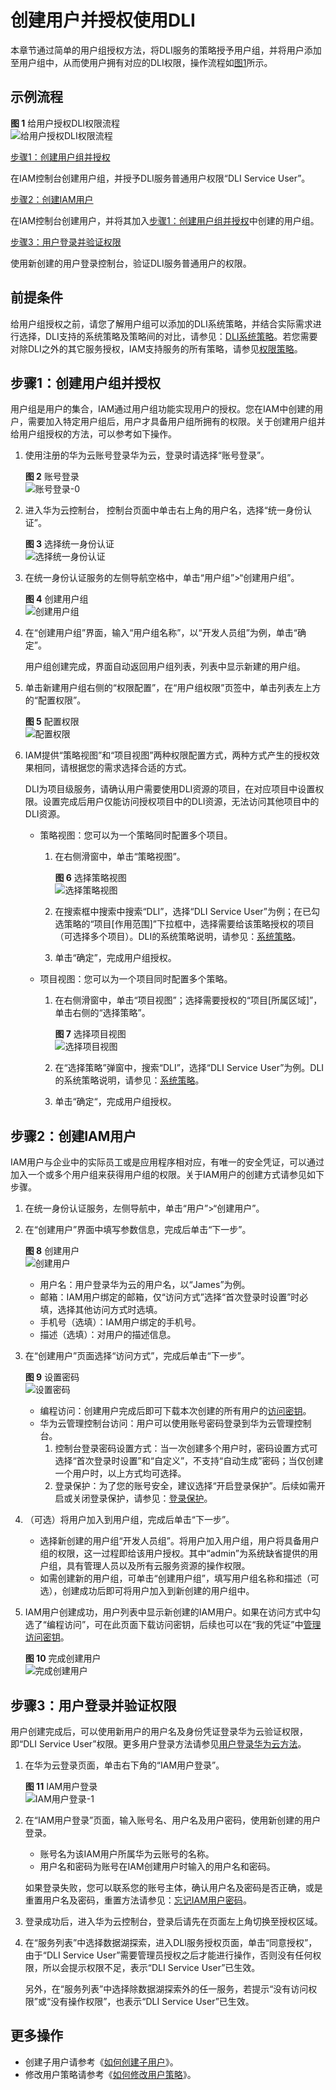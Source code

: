 # 创建用户并授权使用DLI<a name="dli_01_0418"></a>

本章节通过简单的用户组授权方法，将DLI服务的策略授予用户组，并将用户添加至用户组中，从而使用户拥有对应的DLI权限，操作流程如[图1](#fig4118155455715)所示。

## 示例流程<a name="section63665495717"></a>

**图 1**  给用户授权DLI权限流程<a name="fig4118155455715"></a>  
![](figures/给用户授权DLI权限流程.jpg "给用户授权DLI权限流程")

[步骤1：创建用户组并授权](#section0541954195712)

在IAM控制台创建用户组，并授予DLI服务普通用户权限“DLI Service User”。

[步骤2：创建IAM用户](#section845112281080)

在IAM控制台创建用户，并将其加入[步骤1：创建用户组并授权](#section0541954195712)中创建的用户组。

[步骤3：用户登录并验证权限](#section6467728782)

使用新创建的用户登录控制台，验证DLI服务普通用户的权限。

## 前提条件<a name="section1949155485713"></a>

给用户组授权之前，请您了解用户组可以添加的DLI系统策略，并结合实际需求进行选择，DLI支持的系统策略及策略间的对比，请参见：[DLI系统策略](权限概览.md#section6224422143120)。若您需要对除DLI之外的其它服务授权，IAM支持服务的所有策略，请参见[权限策略](https://support.huaweicloud.com/usermanual-permissions/zh-cn_topic_0063498930.html)。

## 步骤1：创建用户组并授权<a name="section0541954195712"></a>

用户组是用户的集合，IAM通过用户组功能实现用户的授权。您在IAM中创建的用户，需要加入特定用户组后，用户才具备用户组所拥有的权限。关于创建用户组并给用户组授权的方法，可以参考如下操作。

1.  使用注册的华为云账号登录华为云，登录时请选择“账号登录”。

    **图 2**  账号登录<a name="fig14214191916546"></a>  
    ![](figures/账号登录-0.png "账号登录-0")

2.  进入华为云控制台， 控制台页面中单击右上角的用户名，选择“统一身份认证”。

    **图 3**  选择统一身份认证<a name="fig73331640172910"></a>  
    ![](figures/选择统一身份认证.png "选择统一身份认证")

3.  在统一身份认证服务的左侧导航空格中，单击“用户组”\>“创建用户组”。

    **图 4**  创建用户组<a name="fig83501025183414"></a>  
    ![](figures/创建用户组.png "创建用户组")

4.  在“创建用户组”界面，输入“用户组名称”，以“开发人员组”为例，单击“确定”。

    用户组创建完成，界面自动返回用户组列表，列表中显示新建的用户组。

5.  单击新建用户组右侧的“权限配置”，在“用户组权限”页签中，单击列表左上方的“配置权限”。

    **图 5**  配置权限<a name="fig2161610123618"></a>  
    ![](figures/配置权限.png "配置权限")

6.  IAM提供“策略视图”和“项目视图”两种权限配置方式，两种方式产生的授权效果相同，请根据您的需求选择合适的方式。

    DLI为项目级服务，请确认用户需要使用DLI资源的项目，在对应项目中设置权限。设置完成后用户仅能访问授权项目中的DLI资源，无法访问其他项目中的DLI资源。

    -   策略视图：您可以为一个策略同时配置多个项目。
        1.  在右侧滑窗中，单击“策略视图”。

            **图 6**  选择策略视图<a name="fig1297512816423"></a>  
            ![](figures/选择策略视图.png "选择策略视图")

        2.  在搜索框中搜索中搜索“DLI”，选择“DLI Service User”为例；在已勾选策略的“项目\[作用范围\]”下拉框中，选择需要给该策略授权的项目（可选择多个项目）。DLI的系统策略说明，请参见：[系统策略](权限概览.md#section6224422143120)。
        3.  单击“确定”，完成用户组授权。

    -   项目视图：您可以为一个项目同时配置多个策略。
        1.  在右侧滑窗中，单击“项目视图”；选择需要授权的“项目\[所属区域\]”，单击右侧的“选择策略”。

            **图 7**  选择项目视图<a name="fig48812434434"></a>  
            ![](figures/选择项目视图.png "选择项目视图")

        2.  在“选择策略”弹窗中，搜索“DLI”，选择“DLI Service User”为例。DLI的系统策略说明，请参见：[系统策略](权限概览.md#section6224422143120)。
        3.  单击“确定“，完成用户组授权。



## 步骤2：创建IAM用户<a name="section845112281080"></a>

IAM用户与企业中的实际员工或是应用程序相对应，有唯一的安全凭证，可以通过加入一个或多个用户组来获得用户组的权限。关于IAM用户的创建方式请参见如下步骤。

1.  在统一身份认证服务，左侧导航中，单击“用户”\>“创建用户”。
2.  在“创建用户”界面中填写参数信息，完成后单击“下一步”。

    **图 8**  创建用户<a name="fig8361111485412"></a>  
    ![](figures/创建用户.png "创建用户")

    -   用户名：用户登录华为云的用户名，以“James”为例。
    -   邮箱：IAM用户绑定的邮箱，仅“访问方式”选择“首次登录时设置”时必填，选择其他访问方式时选填。
    -   手机号（选填）：IAM用户绑定的手机号。
    -   描述（选填）：对用户的描述信息。

3.  在“创建用户”页面选择“访问方式”，完成后单击“下一步”。

    **图 9**  设置密码<a name="fig205807144568"></a>  
    ![](figures/设置密码.png "设置密码")

    -   编程访问：创建用户完成后即可下载本次创建的所有用户的[访问密钥](https://support.huaweicloud.com/usermanual-ca/zh-cn_topic_0046606340.html)。
    -   华为云管理控制台访问：用户可以使用账号密码登录到华为云管理控制台。
        1.  控制台登录密码设置方式：当一次创建多个用户时，密码设置方式可选择“首次登录时设置”和“自定义”，不支持“自动生成”密码；当仅创建一个用户时，以上方式均可选择。
        2.  登录保护：为了您的账号安全，建议选择“开启登录保护”。后续如需开启或关闭登录保护，请参见：[登录保护](https://support.huaweicloud.com/usermanual-iam/zh-cn_topic_0079477316.html)。

4.  （可选）将用户加入到用户组，完成后单击“下一步”。
    -   选择新创建的用户组“开发人员组”。将用户加入用户组，用户将具备用户组的权限，这一过程即给该用户授权。其中“admin”为系统缺省提供的用户组，具有管理人员以及所有云服务资源的操作权限。
    -   如需创建新的用户组，可单击“创建用户组”，填写用户组名称和描述（可选），创建成功后即可将用户加入到新创建的用户组中。

5.  IAM用户创建成功，用户列表中显示新创建的IAM用户。如果在访问方式中勾选了“编程访问”，可在此页面下载访问密钥，后续也可以在“我的凭证”中[管理访问密钥](https://support.huaweicloud.com/usermanual-ca/zh-cn_topic_0046606340.html)。

    **图 10**  完成创建用户<a name="fig198781520954"></a>  
    ![](figures/完成创建用户.png "完成创建用户")


## 步骤3：用户登录并验证权限<a name="section6467728782"></a>

用户创建完成后，可以使用新用户的用户名及身份凭证登录华为云验证权限，即“DLI Service User”权限。更多用户登录方法请参见[用户登录华为云方法](https://support.huaweicloud.com/qs-iam/iam_01_0031.html#section2)。

1.  在华为云登录页面，单击右下角的“IAM用户登录”。

    **图 11**  IAM用户登录<a name="fig84147145815"></a>  
    ![](figures/IAM用户登录-1.png "IAM用户登录-1")

2.  在“IAM用户登录”页面，输入账号名、用户名及用户密码，使用新创建的用户登录。

    -   账号名为该IAM用户所属华为云账号的名称。
    -   用户名和密码为账号在IAM创建用户时输入的用户名和密码。

    如果登录失败，您可以联系您的账号主体，确认用户名及密码是否正确，或是重置用户名及密码，重置方法请参见：[忘记IAM用户密码](https://support.huaweicloud.com/iam_faq/iam_01_0314.html#section1)。

3.  登录成功后，进入华为云控制台，登录后请先在页面左上角切换至授权区域。
4.  在“服务列表”中选择数据湖探索，进入DLI服务授权页面，单击“同意授权”，由于“DLI Service User”需要管理员授权之后才能进行操作，否则没有任何权限，所以会提示权限不足，表示“DLI Service User”已生效。

    另外，在“服务列表”中选择除数据湖探索外的任一服务，若提示“没有访问权限”或“没有操作权限”，也表示“DLI Service User”已生效。


## 更多操作<a name="section3349026153513"></a>

-   创建子用户请参考《[如何创建子用户](https://support.huaweicloud.com/dli_faq/dli_03_0018.html)》。
-   修改用户策略请参考《[如何修改用户策略](https://support.huaweicloud.com/dli_faq/dli_03_0019.html)》。

